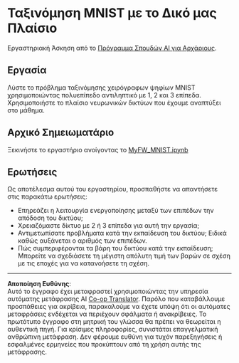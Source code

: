 <!--
CO_OP_TRANSLATOR_METADATA:
{
  "original_hash": "48fdd704d483e19bc3d7464074c9fcbe",
  "translation_date": "2025-08-29T09:08:51+00:00",
  "source_file": "lessons/3-NeuralNetworks/04-OwnFramework/lab/README.md",
  "language_code": "el"
}
-->
# Ταξινόμηση MNIST με το Δικό μας Πλαίσιο

Εργαστηριακή Άσκηση από το [Πρόγραμμα Σπουδών AI για Αρχάριους](https://github.com/microsoft/ai-for-beginners).

## Εργασία

Λύστε το πρόβλημα ταξινόμησης χειρόγραφων ψηφίων MNIST χρησιμοποιώντας πολυεπίπεδο αντιληπτικό με 1, 2 και 3 επίπεδα. Χρησιμοποιήστε το πλαίσιο νευρωνικών δικτύων που έχουμε αναπτύξει στο μάθημα.

## Αρχικό Σημειωματάριο

Ξεκινήστε το εργαστήριο ανοίγοντας το [MyFW_MNIST.ipynb](MyFW_MNIST.ipynb)

## Ερωτήσεις

Ως αποτέλεσμα αυτού του εργαστηρίου, προσπαθήστε να απαντήσετε στις παρακάτω ερωτήσεις:

- Επηρεάζει η λειτουργία ενεργοποίησης μεταξύ των επιπέδων την απόδοση του δικτύου;
- Χρειαζόμαστε δίκτυο με 2 ή 3 επίπεδα για αυτή την εργασία;
- Αντιμετωπίσατε προβλήματα κατά την εκπαίδευση του δικτύου; Ειδικά καθώς αυξάνεται ο αριθμός των επιπέδων.
- Πώς συμπεριφέρονται τα βάρη του δικτύου κατά την εκπαίδευση; Μπορείτε να σχεδιάσετε τη μέγιστη απόλυτη τιμή των βαρών σε σχέση με τις εποχές για να κατανοήσετε τη σχέση.

---

**Αποποίηση Ευθύνης**:  
Αυτό το έγγραφο έχει μεταφραστεί χρησιμοποιώντας την υπηρεσία αυτόματης μετάφρασης AI [Co-op Translator](https://github.com/Azure/co-op-translator). Παρόλο που καταβάλλουμε προσπάθειες για ακρίβεια, παρακαλούμε να έχετε υπόψη ότι οι αυτόματες μεταφράσεις ενδέχεται να περιέχουν σφάλματα ή ανακρίβειες. Το πρωτότυπο έγγραφο στη μητρική του γλώσσα θα πρέπει να θεωρείται η αυθεντική πηγή. Για κρίσιμες πληροφορίες, συνιστάται επαγγελματική ανθρώπινη μετάφραση. Δεν φέρουμε ευθύνη για τυχόν παρεξηγήσεις ή εσφαλμένες ερμηνείες που προκύπτουν από τη χρήση αυτής της μετάφρασης.